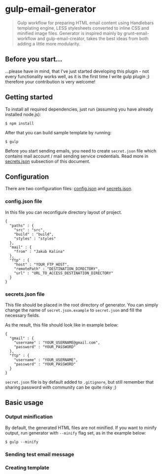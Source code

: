 # gulp-email-generator
> Gulp workflow for preparing HTML email content using Handlebars templating engine, LESS stylesheets converted to inline CSS and minified image files. Generator is inspired mainly by grunt-email-workflow and gulp-email-creator, takes the best ideas from both adding a little more modularity.

## Before you start...
...please have in mind, that I've just started developing this plugin - not every functionality works well, as it is the first time I write gulp plugin ;) therefore your contribution is very welcome!


## Getting started

To install all required dependencies, just run (assuming you have already installed node.js):

```
$ npm install
```

After that you can build sample template by running:

```
$ gulp
```

Before you start sending emails, you need to create ```secret.json``` file which contains mail account / mail sending service credentials. 
Read more in [secrets.json](#secrets.json) subsection of this document.  

## Configuration

There are two configuration files: [config.json](#config.json) and [secrets.json](#secrets.json).

### config.json file

In this file you can reconfigure directory layout of project.

```
{
  "paths" : {
    "src" : "src",
    "build" : "build",
    "styles" : "styles"
  },
  "mail" : {
    "from" : "Jakub Kalina"
  },
  "ftp" : {
    "host" : "YOUR_FTP_HOST",
    "remotePath" : "DESTINATION_DIRECTORY",
    "url" : "URL_TO_ACCESS_DESTINATION_DIRECTORY"
  }
}
```

### secrets.json file

This file should be placed in the root directory of generator. You can simply change the name of ```secret.json.example``` to ```secret.json``` and fill the necessary fields.

As the result, this file should look like in example below:

```
{
  "gmail" : {
    "username" : "YOUR_USERNAME@gmail.com",
    "password" : "YOUR_PASSWORD"
  },
  "ftp" : {
    "username" : "YOUR_USERNAME",
    "password" : "YOUR_PASSWORD"
  }
}
```

```secret.json``` file is by default added to ```.gitignore```, but still remember that sharing password with community can be quite risky ;)


## Basic usage

### Output minification
By default, the generated HTML files are not minified. If you want to minify output, run generator with ```--minify``` flag set, as in the example below:

```
$ gulp --minify
```

### Sending test email message

### Creating template

